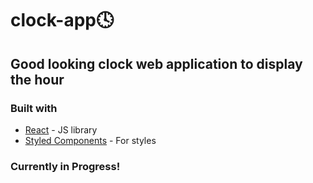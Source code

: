 # clock-app🕓
## Good looking clock web application to display the hour
### Built with
- [React](https://reactjs.org/) - JS library
- [Styled Components](https://styled-components.com/) - For styles


### Currently in Progress!
